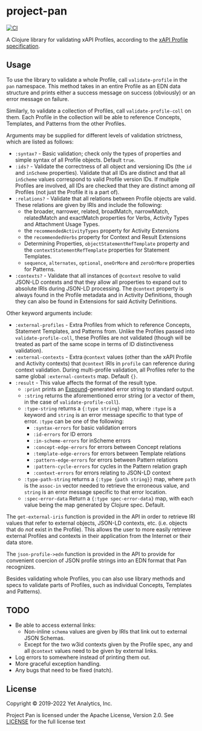 # project-pan

[![CI](https://github.com/yetanalytics/project-pan/actions/workflows/main.yml/badge.svg)](https://github.com/yetanalytics/project-pan/actions/workflows/main.yml)

A Clojure library for validating xAPI Profiles, according to the [xAPI Profile specification](https://github.com/adlnet/xapi-profiles).

## Usage

To use the library to validate a whole Profile, call `validate-profile` in the `pan` namespace. This method takes in an entire Profile as an EDN data structure and prints either a success message on success (obviously) or an error message on failure.

Similarly, to validate a collection of Profiles, call `validate-profile-coll` on them. Each Profile in the collection will be able to reference Concepts, Templates, and Patterns from the other Profiles.

Arguments may be supplied for different levels of validation strictness, which are listed as follows:
- `:syntax?` - Basic validation; check only the types of properties and simple syntax of all Profile objects. Default `true`.
- `:ids?` - Validate the correctness of all object and versioning IDs (the `id` and `inScheme` properties). Validate that all IDs are distinct and that all `inScheme` values correspond to valid Profile version IDs. If multiple Profiles are involved, all IDs are checked that they are distinct among _all_ Profiles (not just the Profile it is a part of).
- `:relations?` - Validate that all relations between Profile objects are valid. These relations are given by IRIs and include the following:
    - the broader, narrower, related, broadMatch, narrowMatch, relatedMatch and exactMatch properties for Verbs, Activity Types and Attachment Usage Types.
    - the `recommendedActivityTypes` property for Activity Extensions
    - the `recommendedVerbs` property for Context and Result Extensions
    - Determining Properties, `objectStatementRefTemplate` property and the `contextStatementRefTemplate` properties for Statement Templates.
    - `sequence`, `alternates`, `optional`, `oneOrMore` and `zeroOrMore` properties for Patterns.
- `:contexts?` - Validate that all instances of `@context` resolve to valid JSON-LD contexts and that they allow all properties to expand out to absolute IRIs during JSON-LD processing. The `@context` property is always found in the Profile metadata and in Activity Definitions, though they can also be found in Extensions for said Activity Definitions.

Other keyword arguments include:
- `:external-profiles` - Extra Profiles from which to reference Concepts, Statement Templates, and Patterns from. Unlike the Profiles passed into `validate-profile-coll`, these Profiles are not validated (though will be treated as part of the same scope in terms of ID distinctiveness validation).
- `:external-contexts` - Extra `@context` values (other than the xAPI Profile and Activity contexts) that `@context` IRIs in `profile` can reference during context validation. During multi-profile validation, all Profiles refer to the same global `:external-contexts` map. Default `{}`.
- `:result` - This value affects the format of the result type.
    - `:print` prints an [Expound](https://github.com/bhb/expound)-generated error string to standard output.
    - `:string` returns the aforementioned error string (or a vector of them, in the case of `validate-profile-coll`).
    - `:type-string` returns a `{:type string}` map, where `:type` is a keyword and `string` is an error message specific to that type of error. `:type` can be one of the following:
      - `:syntax-errors` for basic validation errors
      - `:id-errors` for ID errors
      - `:in-scheme-errors` for inScheme errors
      - `:concept-edge-errors` for errors between Concept relations
      - `:template-edge-errors` for errors between Template relations
      - `:pattern-edge-errors` for errors between Pattern relations
      - `:pattern-cycle-errors` for cycles in the Pattern relation graph
      - `:context-errors` for errors relating to JSON-LD context
    - `:type-path-string` returns a `{:type {path string}}` map, where `path` is the `assoc-in` vector needed to retrieve the erroneous value, and `string` is an error message specific to that error location.
   - `:spec-error-data`  Return a `{:type spec-error-data}` map, with each value being the map generated by Clojure spec. Default.

The `get-external-iris` function is provided in the API in order to retrieve IRI values that refer to external objects, JSON-LD contexts, etc. (i.e. objects that do _not_ exist in the Profile). This allows the user to more easily retrieve external Profiles and contexts in their application from the Internet or their data store.

The `json-profile->edn` function is provided in the API to provide for convenient coercion of JSON profile strings into an EDN format that Pan recognizes.

Besides validating whole Profiles, you can also use library methods and specs to validate parts of Profiles, such as individual  Concepts, Templates and Patterns).

## TODO

- Be able to access external links:
    - Non-inline `schema` values are given by IRIs that link out to external JSON Schemas.
    - Except for the two w3id contexts given by the Profile spec, any and all `@context` values need to be given by external links.
- Log errors to somewhere instead of printing them out.
- More graceful exception handling.
- Any bugs that need to be fixed (natch).

## License

Copyright © 2019-2022 Yet Analytics, Inc.

Project Pan is licensed under the Apache License, Version 2.0. See [LICENSE](LICENSE) for the full license text

